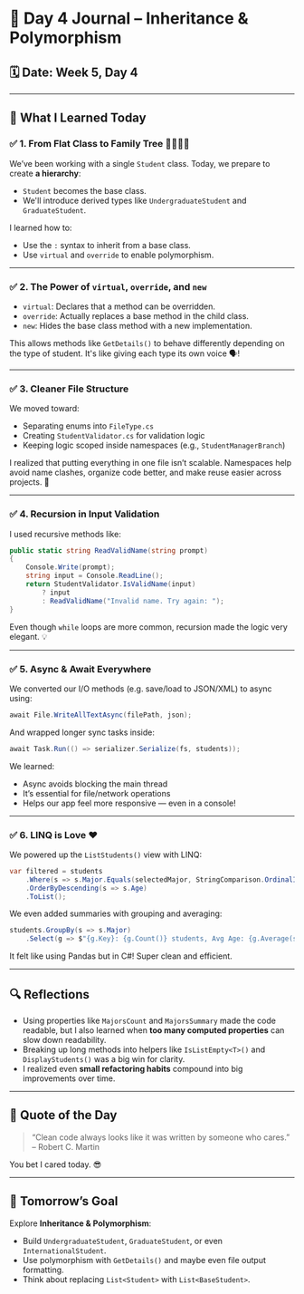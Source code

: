 # 📘 Day 4 Journal – Inheritance & Polymorphism

## 🗓️ Date: Week 5, Day 4

---

## 🧠 What I Learned Today

### ✅ 1. From Flat Class to Family Tree 👨‍👩‍👧‍👦

We’ve been working with a single `Student` class. Today, we prepare to create **a hierarchy**:

- `Student` becomes the base class.
- We'll introduce derived types like `UndergraduateStudent` and `GraduateStudent`.

I learned how to:

- Use the `:` syntax to inherit from a base class.
- Use `virtual` and `override` to enable polymorphism.

---

### ✅ 2. The Power of `virtual`, `override`, and `new`

- `virtual`: Declares that a method can be overridden.
- `override`: Actually replaces a base method in the child class.
- `new`: Hides the base class method with a new implementation.

This allows methods like `GetDetails()` to behave differently depending on the type of student. It's like giving each type its own voice 🗣️!

---

### ✅ 3. Cleaner File Structure

We moved toward:

- Separating enums into `FileType.cs`
- Creating `StudentValidator.cs` for validation logic
- Keeping logic scoped inside namespaces (e.g., `StudentManagerBranch`)

I realized that putting everything in one file isn’t scalable. Namespaces help avoid name clashes, organize code better, and make reuse easier across projects. 🎯

---

### ✅ 4. Recursion in Input Validation

I used recursive methods like:

```csharp
public static string ReadValidName(string prompt)
{
    Console.Write(prompt);
    string input = Console.ReadLine();
    return StudentValidator.IsValidName(input)
        ? input
        : ReadValidName("Invalid name. Try again: ");
}
```

Even though `while` loops are more common, recursion made the logic very elegant. 💡

---

### ✅ 5. Async & Await Everywhere

We converted our I/O methods (e.g. save/load to JSON/XML) to async using:

```csharp
await File.WriteAllTextAsync(filePath, json);
```

And wrapped longer sync tasks inside:

```csharp
await Task.Run(() => serializer.Serialize(fs, students));
```

We learned:

- Async avoids blocking the main thread
- It’s essential for file/network operations
- Helps our app feel more responsive — even in a console!

---

### ✅ 6. LINQ is Love ❤️

We powered up the `ListStudents()` view with LINQ:

```csharp
var filtered = students
    .Where(s => s.Major.Equals(selectedMajor, StringComparison.OrdinalIgnoreCase))
    .OrderByDescending(s => s.Age)
    .ToList();
```

We even added summaries with grouping and averaging:

```csharp
students.GroupBy(s => s.Major)
    .Select(g => $"{g.Key}: {g.Count()} students, Avg Age: {g.Average(s => s.Age):F2}")
```

It felt like using Pandas but in C#! Super clean and efficient.

---

## 🔍 Reflections

- Using properties like `MajorsCount` and `MajorsSummary` made the code readable, but I also learned when **too many computed properties** can slow down readability.
- Breaking up long methods into helpers like `IsListEmpty<T>()` and `DisplayStudents()` was a big win for clarity.
- I realized even **small refactoring habits** compound into big improvements over time.

---

## 💬 Quote of the Day

> “Clean code always looks like it was written by someone who cares.” – Robert C. Martin

You bet I cared today. 😎

---

## 💪 Tomorrow’s Goal

Explore **Inheritance & Polymorphism**:

- Build `UndergraduateStudent`, `GraduateStudent`, or even `InternationalStudent`.
- Use polymorphism with `GetDetails()` and maybe even file output formatting.
- Think about replacing `List<Student>` with `List<BaseStudent>`.
